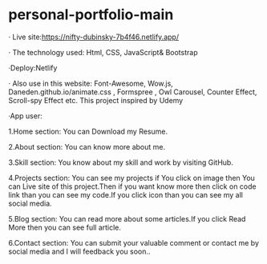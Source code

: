 # personal-portfolio-main
· Live site:https://nifty-dubinsky-7b4f46.netlify.app/

· The technology used: Html, CSS, JavaScript& Bootstrap

·Deploy:Netlify

· Also use in this website: Font-Awesome, Wow.js, Daneden.github.io/animate.css , Formspree , Owl
Carousel, Counter Effect, Scroll-spy Effect etc. This project inspired by Udemy

·App user: 


1.Home section: You can Download my Resume. 

2.About section: You can know more about me.

3.Skill section: You know about my skill and work by visiting GitHub. 

4.Projects section: You can see my projects if You click on image then You can Live site of this project.Then if you want know more then click on code link than you can see my code.If you click icon than you can see my all social media.

5.Blog section: You can read more about some articles.If you click Read More then you can see full article. 

6.Contact section: You can submit your valuable comment or contact me by social media and I will feedback you soon..
